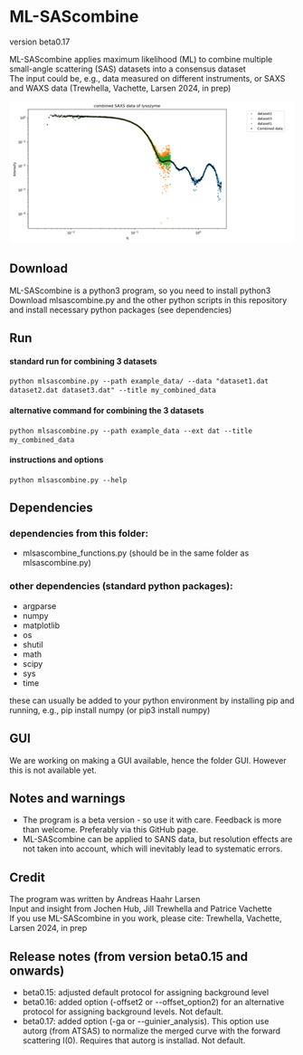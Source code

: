 # ML-SAScombine
version beta0.17

ML-SAScombine applies maximum likelihood (ML) to combine multiple small-angle scattering (SAS) datasets into a consensus dataset   
The input could be, e.g., data measured on different instruments, or SAXS and WAXS data (Trewhella, Vachette, Larsen 2024, in prep)   

![Example: combined SAXS data of lysozyme](merge_combined_SAXS_data_of_lysozyme.png)
## Download
ML-SAScombine is a python3 program, so you need to install python3    
Download mlsascombine.py and the other python scripts in this repository and install necessary python packages (see dependencies)      

## Run  

#### standard run for combining 3 datasets
```
python mlsascombine.py --path example_data/ --data "dataset1.dat dataset2.dat dataset3.dat" --title my_combined_data
```
#### alternative command for combining the 3 datasets
```
python mlsascombine.py --path example_data --ext dat --title my_combined_data
```
#### instructions and options
```
python mlsascombine.py --help
```
## Dependencies

### dependencies from this folder:     
* mlsascombine_functions.py
(should be in the same folder as mlsascombine.py)    

### other dependencies (standard python packages):   
* argparse     
* numpy    
* matplotlib    
* os    
* shutil    
* math    
* scipy
* sys
* time

these can usually be added to your python environment by installing pip and running, e.g., pip install numpy (or pip3 install numpy)    

## GUI
We are working on making a GUI available, hence the folder GUI. However this is not available yet. 

## Notes  and warnings
* The program is a beta version - so use it with care. Feedback is more than welcome. Preferably via this GitHub page.
* ML-SAScombine can be applied to SANS data, but resolution effects are not taken into account, which will inevitably lead to systematic errors.

## Credit   
The program was written by Andreas Haahr Larsen   
Input and insight from Jochen Hub, Jill Trewhella and Patrice Vachette  
If you use ML-SAScombine in you work, please cite: Trewhella, Vachette, Larsen 2024, in prep

## Release notes (from version beta0.15 and onwards)
* beta0.15:  adjusted default protocol for assigning background level     
* beta0.16:  added option (-offset2 or --offset_option2) for an alternative protocol for assigning background levels. Not default.
* beta0.17:  added option (-ga or --guinier_analysis). This option use autorg (from ATSAS) to normalize the merged curve with the forward scattering I(0). Requires that autorg is installad. Not default.
